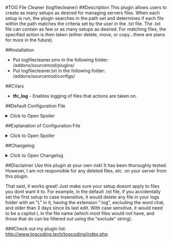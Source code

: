#TOG File Cleaner
(togfilecleaner)
##Description
This plugin allows users to create as many setups as desired for managing servers files. When each setup is run, the plugin searches in the path set and determines if each file within the path matches the criteria set by the user in the .txt file. The .txt file can contain as few or as many setups as desired. For matching files, the specified action is then taken (either delete, move, or copy...there are plans for more in the future).



##Installation
* Put togfilecleaner.smx in the following folder: /addons/sourcemod/plugins/
* Put togfilecleaner.txt in the following folder: /addons/sourcemod/configs/



##CVars
* **tfc_log** - Enables logging of files that actions are taken on.




##Default Configuration File
<details>
<summary>Click to Open Spoiler</summary>
<p>
<pre><code>
"Setups"
{
	"SM Directory Setups"
	{
		"SM Main Logs"
		{
			"enabled"		"1"
			"filepath"		"logs"
			"days"			"3"
			"string"		"L"
			"case"			"1"
			"extension"		".log"
			"exclude"		"Chat"
		}
		"SM Error Logs"
		{
			"enabled"		"1"
			"filepath"		"logs"
			"days"			"10"
			"string"		"error"
			"case"			"0"
			"extension"		".log"
			"exclude"		"clean"
		}
		"Chat Logger"
		{
			"enabled"		"1"
			"filepath"		"logs/chatlogger"
			"days"			"5"
			"string"		"chatlogs_"
			"case"			"0"
			"extension"		".log"
			"exclude"		"clean"
		}
		"TOG Store Logs"
		{
			"enabled"		"1"
			"filepath"		"logs/togstore"
			"days"			"20"
			"string"		"togstore"
			"case"			"0"
			"extension"		".log"
			"exclude"		"save"
		}
	}

	"Root Directory Setups"
	{
		"Server Logs"
		{
			"enabled"		"1"
			"filepath"		"logs"
			"days"			"2"
			"string"		"l"
			"case"			"0"
			"extension"		".log"
			"exclude"		"none"
		}
		"Old Demos Delete"
		{
			"enabled"		"1"
			"filepath"		"/demos"
			"days"			"3"
			"string"		"auto-"
			"case"			"1"
			"extension"		"any"
			"exclude"		"none"
		}
		"Old Demos Move"
		{
			"enabled"		"1"
			"filepath"		""
			"days"			"0.03"
			"string"		"auto-"
			"case"			"1"
			"extension"		"any"
			"exclude"		"none"
			"action"		"move"
			"newpath"		"/demos"
		}
	}
}
</code></pre>
</p>
</details>




##Explanation of Configuration File
<details>
<summary>Click to Open Spoiler</summary>
<p>
<pre><code>
"Setups"												//DO NOT CHANGE THIS LINE.
{														//DO NOT REMOVE THIS BRACKET.
	"SM Directory Setups"								//DO NOT CHANGE THIS LINE. All subkeys of this section are setups withing the sourcemod directory (addons/sourcemod/ for most).
	{													//DO NOT REMOVE THIS BRACKET.
		"SM Main Logs"									//Rename/change this however you see fit. This would be the first setup for files to clean/delete.
		{
			"enabled"		"1"							//1 = enabled. Set to 0 to disable your setup without deleting it. For EVERY key-value, if it is omitted, the default is assumed. Default: 0
			"filepath"		"logs"						//Path to the folder you want to search in. Path assumes sourcemod directory, so this would look in addons/sourcemod/logs. Default: logs
			"days"			"3"							//Number of days old at which point the file is applied if all other filters pass. This is a float, so it can be decimals (e.g. 3.5 days). Default: 3.0
			"string"		"L"							//What text should the correct files contain in the filename. Default: "none"
			"case"			"1"							//Set to 1 to make the string search case sensitive. Set to 0 to make it case insensitive. In this case, files must have a capitol L to not be ignored. Default: 1
			"extension"		".log"						//What file extensions are the files you wish to delete? Technically, this is just searching for additional text within the filename, so if two strings are needed to customize your setup, you could use this as such. Default: "any"
			"exclude"		"Chat"						//Ignore the file if it contains this text.	Default: ""
			"action"		"delete"					//Action to take with matches. Options are "delete", "move" (see below), and "copy". Default: "delete"
		}
		"SM Error Logs"									//This is your second setup for files to delete.
		{
			"enabled"		"1"
			"filepath"		"logs"
			"days"			"10"
			"string"		"error"
			"case"			"0"							//This is set to case insensitive.
			"extension"		".log"
			"exclude"		"clean"
		}
		"Chat Logger"
		{
			"enabled"		"1"
			"filepath"		"logs/chatlogger"
			"days"			"5"
			"string"		"chatlogs_"
			"case"			"0"
			"extension"		".log"
			"exclude"		"clean"
		}
		"TOG Store Logs"								//This setup has been disabled, so it will not be run.
		{
			"enabled"		"1"
			"filepath"		"logs/togstore"
			"days"			"20"
			"string"		"togstore"
			"case"			"0"
			"extension"		".log"
			"exclude"		"save"
		}
	}													//DO NOT REMOVE THIS BRACKET.

	"Root Directory Setups"								//DO NOT CHANGE THIS LINE. All subkeys of this section are setups withing the root directory (cstrike/ for most).
	{													//DO NOT REMOVE THIS BRACKET.
		"Server Logs"									//First setup in the root directory.
		{
			"enabled"		"1"
			"filepath"		"logs"						//Search in the main server logs directory.
			"days"			"2"
			"string"		"l"							//since all files start with a lowercase L in the logs folder, might as well search for that.
			"case"			"0"
			"extension"		".log"
			"exclude"		"none"
		}
		"Old Demos Move"								//this setup moves demo files into a subfolder
		{
			"enabled"		"1"
			"filepath"		""							//This is searching in the root directory
			"days"			"0.03"						//give it just enough time to finish the demo
			"string"		"auto-"
			"case"			"1"
			"extension"		"any"						//this accepts any file extension. In this case, it could be .dem or .zip
			"exclude"		"none"
			"action"		"move"						//action is to move - which requires the key-value below to specify where to
			"newpath"		"/demos"					//new folder to move the file to. Use a similar setup for the "copy" action
		}
		"Old Demos Delete"								//this setup will delete the old demos inside the subfolder
		{
			"enabled"		"1"
			"filepath"		"/demos"					//files inside root_path/demos/
			"days"			"3"
			"string"		"auto-"
			"case"			"1"
			"extension"		"any"
			"exclude"		"none"
		}
	}													//DO NOT REMOVE THIS BRACKET.
}														//DO NOT REMOVE THIS BRACKET.
</code></pre>
</p>
</details>




##Changelog:
<details>
<summary>Click to Open Changelog</summary>
<p>

<b>v4.2 (8/08/15)</b>
<li>Code updated.</li>
<li>Changed debug mode to be upon compile only.</li>

<b>v4.1</b>
<li>Code updates.</li>

<b>v4.0</b>
<li>Started Change log.</li>
<li>Coded in ability to move stuff, made days a float instead of an integer, gave option to accept "any" file extension</li>

<b>v3.0 (05/28/14)</b>
<li>Added root directory support</li>

<b>v2.2 (03/02/14)</b>
<li>Hooked cvar changes</li>
<li>converted to AutoExecConfig</li>
<li>changed name of version cvar to one not being used by another plugin</li>

<b>v2.0 (03/02/14)</b>
<li>Fixed debug outputting certain lines even if debug isnt enabled.</li>

<b>v1.0 (02/26/14)</b>
<li>Initial release.</li>

</p>
</details>

##Disclaimer
Use this plugin at your own risk! It has been thoroughly tested. However, I am not responsible for any deleted files, etc. on your server from this plugin.

That said, it works great! Just make sure your setup doesnt apply to files you dont want it to. For example, in the default .txt file, if you accidentally set the first setup to case insensitive, it would delete any file in your logs folder with an "L" in it, having the extension ".log", excluding the word chat, and older than 3 days since its last edit. With case sensitive, it would need to be a capitol L in the file name (which most files would not have, and those that do can be filtered out using the "exclude" string).






###Check out my plugin list: http://www.togcoding.tech/togcoding/index.php
